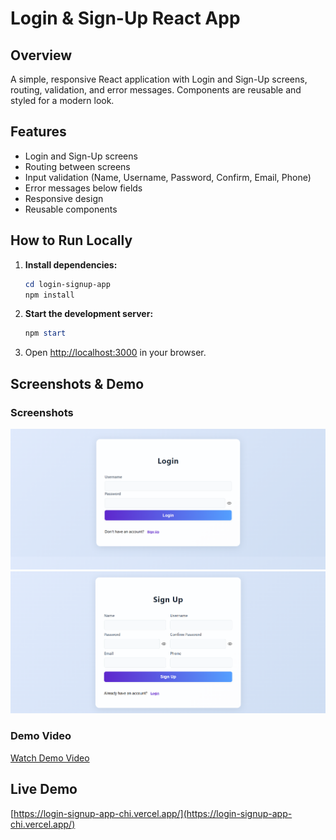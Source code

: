 
# Login & Sign-Up React App

## Overview
A simple, responsive React application with Login and Sign-Up screens, routing, validation, and error messages. Components are reusable and styled for a modern look.

## Features
- Login and Sign-Up screens
- Routing between screens
- Input validation (Name, Username, Password, Confirm, Email, Phone)
- Error messages below fields
- Responsive design
- Reusable components

## How to Run Locally
1. **Install dependencies:**
	```powershell
	cd login-signup-app
	npm install
	```
2. **Start the development server:**
	```powershell
	npm start
	```
3. Open [http://localhost:3000](http://localhost:3000) in your browser.


## Screenshots & Demo

### Screenshots
![Login Screen](./screenshots/login.png)
![Sign-Up Screen](./screenshots/signup.png)

### Demo Video
[Watch Demo Video](./screenshots/demo.mp4)

## Live Demo
[https://login-signup-app-chi.vercel.app/](https://login-signup-app-chi.vercel.app/)
